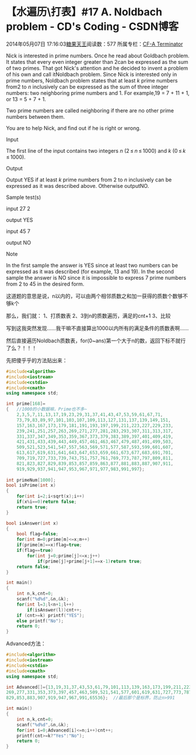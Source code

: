 # 【水遍历\打表】#17 A. Noldbach problem - CD's Coding - CSDN博客





2014年05月07日 17:16:03[糖果天王](https://me.csdn.net/okcd00)阅读数：577
所属专栏：[CF-A Terminator](https://blog.csdn.net/column/details/cf-amaster.html)













Nick is interested in prime numbers. Once he read about Goldbach problem. It states that every even integer greater than 2can
 be expressed as the sum of two primes. That got Nick's attention and he decided to invent a problem of his own and call itNoldbach problem. Since Nick is interested only in prime numbers, Noldbach
 problem states that at least *k* prime numbers from2 to *n* inclusively
 can be expressed as the sum of three integer numbers: two neighboring prime numbers and 1. For example,19 = 7 + 11 + 1,
 or 13 = 5 + 7 + 1.


Two prime numbers are called neighboring if there are no other prime numbers between them.


You are to help Nick, and find out if he is right or wrong.




Input


The first line of the input contains two integers *n* (2 ≤ *n* ≤ 1000)
 and *k* (0 ≤ *k* ≤ 1000).




Output


Output YES if at least *k* prime numbers from 2 to *n* inclusively
 can be expressed as it was described above. Otherwise outputNO.




Sample test(s)




input
27 2




output
YES



input
45 7




output
NO





Note


In the first sample the answer is YES since at least two numbers can be expressed as it was described (for example, 13 and 19). In the second sample the answer
 is NO since it is impossible to express 7 prime numbers from 2 to 45 in the desired form.





这道题的意思是说，n以内的，可以由两个相邻质数之和加一获得的质数个数够不够k个

那么，我们就： 1、打质数表 2、3到n的质数遍历，满足的cnt+1 3、比较

写到这我突然发现……我干嘛不直接算出1000以内所有的满足条件的质数表啊……

然后直接遍历Noldbach质数表，for(0~ans)第一个大于n的数，返回下标不就行了么？！！！

先把傻乎乎的方法贴出来：



```cpp
#include<algorithm>
#include<iostream>
#include<cstdio>
#include<cmath>
using namespace std;

int prime[168]=
{	//1000的小数据嘛，Prime也不多~ 
	2,3,5,7,11,13,17,19,23,29,31,37,41,43,47,53,59,61,67,71,
	73,79,83,89,97,101,103,107,109,113,127,131,137,139,149,151,
	157,163,167,173,179,181,191,193,197,199,211,223,227,229,233,
	239,241,251,257,263,269,271,277,281,283,293,307,311,313,317,
	331,337,347,349,353,359,367,373,379,383,389,397,401,409,419,
	421,431,433,439,443,449,457,461,463,467,479,487,491,499,503,
	509,521,523,541,547,557,563,569,571,577,587,593,599,601,607,
	613,617,619,631,641,643,647,653,659,661,673,677,683,691,701,
	709,719,727,733,739,743,751,757,761,769,773,787,797,809,811,
	821,823,827,829,839,853,857,859,863,877,881,883,887,907,911,
	919,929,937,941,947,953,967,971,977,983,991,997}; 
 
int primeNum[1000];
bool isPrime(int x)
{
	for(int i=2;i<sqrt(x);i++)
	if(x%i==0)return false;
	return true;
}

bool isAnswer(int x)
{
	bool flag=false;
	for(int m=0;prime[m]<=x;m++)
	if(prime[m]==x)flag=true;
	if(flag==true) 
		for(int j=0;prime[j]<=x;j++)
			if(prime[j]+prime[j+1]==x-1)return true;
	return false;
}

int main()
{
	int n,k,cnt=0;
	scanf("%d%d",&n,&k);
	for(int l=3;l<n+1;l++)
		if(isAnswer(l))cnt++;
	if (cnt>=k) printf("YES");
	else printf("No");
	return 0;
}
```


Advanced方法：



```cpp
#include<algorithm>
#include<iostream>
#include<cstdio>
#include<cmath>
using namespace std;

int Advanced[]={13,19,31,37,43,53,61,79,101,113,139,163,173,199,211,223,241,
269,277,331,353,373,397,457,463,509,521,541,577,601,619,631,727,773,787,811,
829,853,883,907,919,947,967,991,65536};  //最后那个是标界，防止n>991 

int main()
{
	int n,k,cnt=0;
	scanf("%d%d",&n,&k);
	for(int i=0;Advanced[i]<=n;i++)cnt++;
	printf(cnt>=k?"Yes":"No");
	return 0;
}
```





